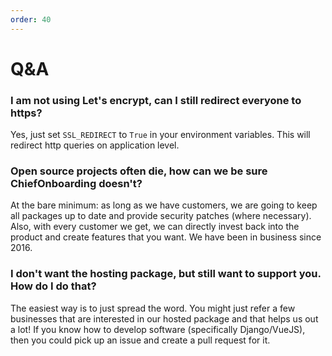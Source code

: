 ```yaml
---
order: 40
---
```


# Q&A

### I am not using Let's encrypt, can I still redirect everyone to https?
Yes, just set `SSL_REDIRECT` to `True` in your environment variables. This will redirect http queries on application level.

### Open source projects often die, how can we be sure ChiefOnboarding doesn't?
At the bare minimum: as long as we have customers, we are going to keep all packages up to date and provide security patches (where necessary). Also, with every customer we get, we can directly invest back into the product and create features that you want. We have been in business since 2016. 

### I don't want the hosting package, but still want to support you. How do I do that?
The easiest way is to just spread the word. You might just refer a few businesses that are interested in our hosted package and that helps us out a lot! If you know how to develop software (specifically Django/VueJS), then you could pick up an issue and create a pull request for it. 
